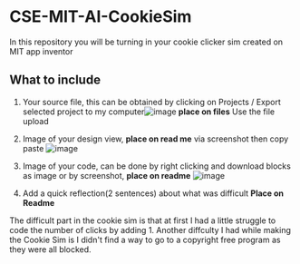 # CSE-MIT-AI-CookieSim


In this repository you will be turning in your cookie clicker sim created on MIT app inventor

## What to include

1. Your source file, this can be obtained by clicking on Projects / Export selected project to my computer![image](https://github.com/user-attachments/assets/f99cff16-16e3-4e1e-afc7-9da69f0e47f4) __place on files__ Use the file upload
2. Image of your design view, __place on read me__ via screenshot then copy paste
  ![image](https://github.com/user-attachments/assets/cba65698-10c3-416e-b089-d7e41e76b680)


4. Image of your code, can be done by right clicking and download blocks as image or by screenshot, __place on readme__
 ![image](https://github.com/user-attachments/assets/ac634a6e-d04b-4e87-865e-584d4265221b)

6. Add a quick reflection(2 sentences) about what was difficult __Place on Readme__

The difficult part in the cookie sim is that at first I had a little struggle to code the number of clicks by adding 1. Another diffculty I had while making the Cookie Sim is I didn't find a way to go to a copyright free program as they were all blocked. 

